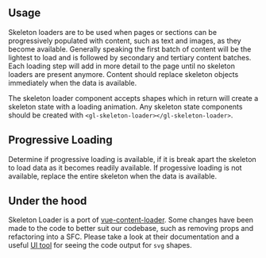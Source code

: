 ## Usage

Skeleton loaders are to be used when pages or sections can be progressively populated with content, such as text and images, as they become available. Generally speaking the first batch of content will be the lightest to load and is followed by secondary and tertiary content batches. Each loading step will add in more detail to the page until no skeleton loaders are present anymore. Content should replace skeleton objects immediately when the data is available.

The skeleton loader component accepts shapes which in return will create a skeleton state with a loading animation. Any skeleton state components should be created with `<gl-skeleton-loader></gl-skeleton-loader>`.

## Progressive Loading

Determine if progressive loading is available, if it is break apart the skeleton to load data as it becomes readily available. If progessive loading is not available, replace the entire skeleton when the data is available.


## Under the hood

Skeleton Loader is a port of [vue-content-loader](https://github.com/egoist/vue-content-loader). Some changes have been made to the code to better suit our codebase, such as removing props and refactoring into a SFC. Please take a look at their documentation and a useful [UI tool](http://danilowoz.com/create-vue-content-loader/) for seeing the code output for `svg` shapes.